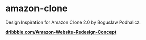 # amazon-clone

Design Inspiration for Amazon Clone 2.0 by Bogusław Podhalicz.

**[dribbble.com/Amazon-Website-Redesign-Concept](https://dribbble.com/shots/15350650-Amazon-Website-Redesign-Concept)**

